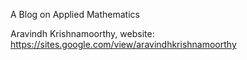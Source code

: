 A Blog on Applied Mathematics

Aravindh Krishnamoorthy, website: https://sites.google.com/view/aravindhkrishnamoorthy
